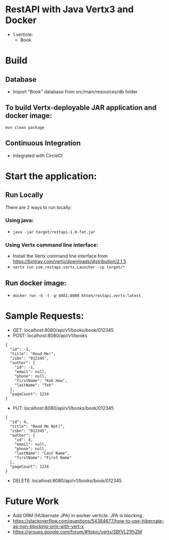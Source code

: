 # RestAPI with Java Vertx3 and Docker
* 1 verticle:
  - Book

# Build

## Database
* Import "Book" database from src/main/resources/db folder

## To build Vertx-deployable JAR application and docker image:
```mvn clean package```

## Continuous Integration
* Integrated with CircleCI

# Start the application:
## Run Locally
There are 2 ways to run locally:
### Using java:
* `java -jar target/restapi-1.0-fat.jar`

### Using Vertx command line interface:
* Install the Vertx command line interface from https://bintray.com/vertx/downloads/distribution/2.1.5
* `vertx run com.restapi.vertx.Launcher -cp target/*`

## Run docker image:
* `docker run -d -t -p 8081:8080 khteh/restapi.vertx:latest`

# Sample Requests:
* GET: localhost:8080/api/v1/books/book/012345
* POST: localhost:8080/api/v1/books
```
{
  "id": -1,
  "title": "Read Me!",
  "isbn": "012345",
  "author": {
    "id": -1,
    "email": null,
    "phone": null,
    "firstName": "Kok How",
    "lastName": "Teh"
  },
  "pageCount": 1234
}
```
* PUT: localhost:8080/api/v1/books/book/012345
```
{
  "id": 4,
  "title": "Read Me Not!",
  "isbn": "012345",
  "author": {
    "id": 4,
    "email": null,
    "phone": null,
    "lastName": "Last Name",
    "firstName": "First Name"
  },
  "pageCount": 1234
}
```
* DELETE: localhost:8080/api/v1/books/book/012345

# Future Work
* Add ORM (HUbernate JPA) in worker verticle. JPA is blocking.
* https://stackoverflow.com/questions/54384677/how-to-use-hibernate-as-non-blocking-orm-with-vert-x
* https://groups.google.com/forum/#!topic/vertx/SBfVL21fhZM

